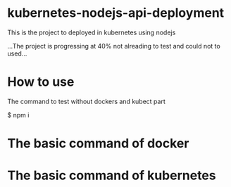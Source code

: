 # kubernetes-nodejs-api-deployment
This is the project to deployed in kubernetes using nodejs

...The project is progressing at 40% not alreading to test and could not to used...

# How to use 
The command to test without dockers and kubect part

$ npm i

# The basic command of docker
# The basic command of kubernetes
